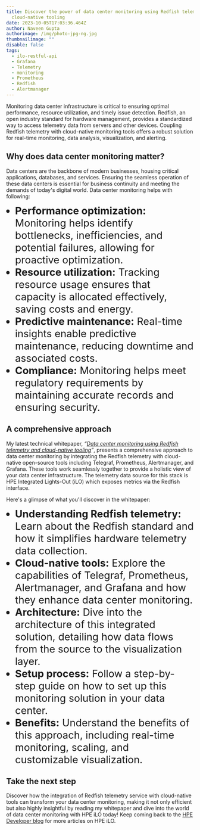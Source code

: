 ```yaml
---
title: Discover the power of data center monitoring using Redfish telemetry and
  cloud-native tooling
date: 2023-10-05T17:03:36.464Z
author: Naveen Gupta
authorimage: /img/photo-jpg-ng.jpg
thumbnailimage: ""
disable: false
tags:
  - ilo-restful-api
  - Grafana
  - Telemetry
  - monitoring
  - Prometheus
  - Redfish
  - Alertmanager
---
```

<style>
li {
   font-size: 27px;
   line-height: 33px;
   max-width: none;
}
</style>

Monitoring data center infrastructure is critical to ensuring optimal performance, resource utilization, and timely issue detection. Redfish, an open industry standard for hardware management, provides a standardized way to access telemetry data from servers and other devices. Coupling Redfish telemetry with cloud-native monitoring tools offers a robust solution for real-time monitoring, data analysis, visualization, and alerting.

## **Why does data center monitoring matter?**

Data centers are the backbone of modern businesses, housing critical applications, databases, and services. Ensuring the seamless operation of these data centers is essential for business continuity and meeting the demands of today's digital world. Data center monitoring helps with following:

* **Performance optimization:** Monitoring helps identify bottlenecks, inefficiencies, and potential failures, allowing for proactive optimization.
* **Resource utilization:** Tracking resource usage ensures that capacity is allocated effectively, saving costs and energy.
* **Predictive maintenance:** Real-time insights enable predictive maintenance, reducing downtime and associated costs.
* **Compliance:** Monitoring helps meet regulatory requirements by maintaining accurate records and ensuring security.

## **A comprehensive approach**

My latest technical whitepaper, *“[Data center monitoring using Redfish telemetry and cloud-native tooling](https://www.hpe.com/psnow/doc/a00134351enw)”*, presents a comprehensive approach to data center monitoring by integrating the Redfish telemetry with cloud-native open-source tools including Telegraf, Prometheus, Alertmanager, and Grafana. These tools work seamlessly together to provide a holistic view of your data center infrastructure. The telemetry data source for this stack is HPE Integrated Lights-Out (iLO) which exposes metrics via the Redfish interface.

Here's a glimpse of what you'll discover in the whitepaper:

* **Understanding Redfish telemetry:** Learn about the Redfish standard and how it simplifies hardware telemetry data collection.
* **Cloud-native tools:** Explore the capabilities of Telegraf, Prometheus, Alertmanager, and Grafana and how they enhance data center monitoring.
* **Architecture:** Dive into the architecture of this integrated solution, detailing how data flows from the source to the visualization layer.
* **Setup process:** Follow a step-by-step guide on how to set up this monitoring solution in your data center.
* **Benefits:** Understand the benefits of this approach, including real-time monitoring, scaling, and customizable visualization.

## **Take the next step**

Discover how the integration of Redfish telemetry service with cloud-native tools can transform your data center monitoring, making it not only efficient but also highly insightful by reading my whitepaper and dive into the world of data center monitoring with HPE iLO today! Keep coming back to the [HPE Developer blog](https://developer.hpe.com/blog) for more articles on HPE iLO.